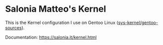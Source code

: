 # Salonia Matteo's Kernel
This is the Kernel configuration I use on Gentoo Linux
([sys-kernel/gentoo-sources](https://packages.gentoo.org/packages/sys-kernel/gentoo-sources)).

Documentation: https://salonia.it/kernel.html
